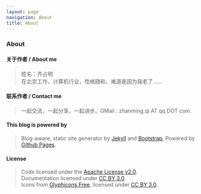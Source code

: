 ```yaml
---
layout: page
navigation: About
title: About
---
```


### About


#### 关于作者 / About me
> 姓名：齐占明  
> 在北京工作，计算机行业，性格随和，难道是因为我老了……

#### 联系作者 / Contact me
> 一起交流，一起分享，一起进步。GMail : zhanming.qi AT qq DOT com.

#### This blog is powered by
> Blog-aware, static site generator by [Jekyll][1] and [Bootstrap][2], Powered by [Github Pages][3].

#### License
> Code licensed under the [Apache License v2.0][4].   
> Documentation licensed under [CC BY 3.0][5].  
> Icons from [Glyphicons Free][6], licensed under [CC BY 3.0][5]. 


[0]: http://qizhanming.com
[1]: https://github.com/mojombo/jekyll
[2]: http://twitter.github.com/bootstrap/
[3]: http://pages.github.com
[4]: http://www.apache.org/licenses/LICENSE-2.0
[5]: http://creativecommons.org/licenses/by/3.0/
[6]: http://glyphicons.com/
